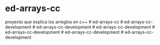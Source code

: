 # ed-arrays-cc

proyecto que explica los arreglos en c++
#   e d - a r r a y s - c c  
 #   e d - a r r a y s - c c - d e v e l o p m e n t  
 #   e d - a r r a y s - c c - d e v e l o p m e n t  
 #   e d - a r r a y s - c c - d e v e l o p m e n t  
 #   e d - a r r a y s - c c - d e v e l o p m e n t  
 #   e d - a r r a y s - c c - d e v e l o p m e n t  
 #   e d - a r r a y s - c c - d e v e l o p m e n t  
 